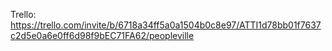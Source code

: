 Trello: https://trello.com/invite/b/6718a34ff5a0a1504b0c8e97/ATTI1d78bb01f7637c2d5e0a6e0ff6d98f9bEC71FA62/peopleville
